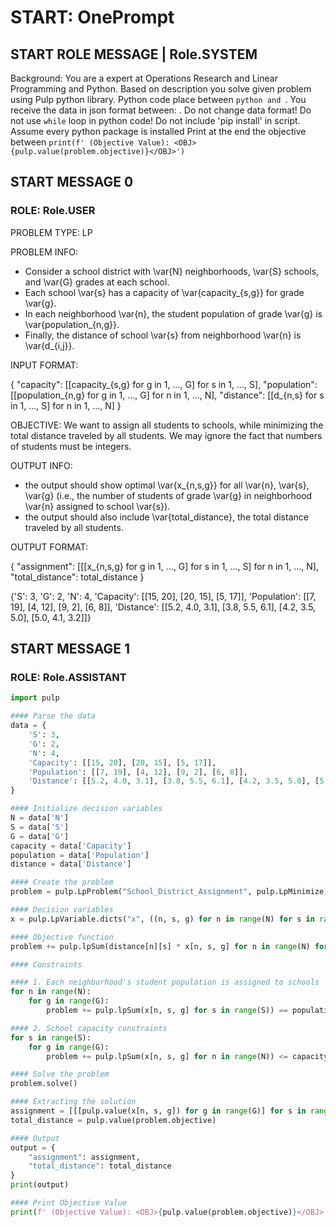 # START: OnePrompt 
## START ROLE MESSAGE | Role.SYSTEM 
Background: You are a expert at Operations Research and Linear Programming and Python. Based on description you solve given problem using Pulp python library. Python code place between ```python and ```. You receive the data in json format between: <DATA></DATA>. Do not change data format! Do not use `while` loop in python code! Do not include 'pip install' in script. Assume every python package is installed Print at the end the objective between <OBJ></OBJ> `print(f' (Objective Value): <OBJ>{pulp.value(problem.objective)}</OBJ>')`  
## START MESSAGE 0 
### ROLE: Role.USER
<DESCRIPTION>
PROBLEM TYPE: LP

PROBLEM INFO: 

- Consider a school district with \var{N} neighborhoods, \var{S} schools, and \var{G} grades at each school.
- Each school \var{s} has a capacity of \var{capacity_{s,g}} for grade \var{g}. 
- In each neighborhood \var{n}, the student population of grade \var{g} is \var{population_{n,g}}. 
- Finally, the distance of school \var{s} from neighborhood \var{n} is \var{d_{i,j}}.

INPUT FORMAT: 

{
    "capacity": [[capacity_{s,g} for g in 1, ..., G] for s in 1, ..., S],
    "population": [[population_{n,g} for g in 1, ..., G] for n in 1, ..., N],
    "distance": [[d_{n,s} for s in 1, ..., S] for n in 1, ..., N]
}

OBJECTIVE: We want to assign all students to schools, while minimizing the total distance traveled by all students. We may ignore the fact that numbers of students must be integers.

OUTPUT INFO:
- the output should show optimal \var{x_{n,s,g}} for all \var{n}, \var{s}, \var{g} (i.e., the number of students of grade \var{g} in neighborhood \var{n} assigned to school \var{s}).
- the output should also include \var{total_distance}, the total distance traveled by all students.

OUTPUT FORMAT:

{
    "assignment": [[[x_{n,s,g} for g in 1, ..., G] for s in 1, ..., S] for n in 1, ..., N],
    "total_distance": total_distance
}

</DESCRIPTION>
<DATA>
{'S': 3, 'G': 2, 'N': 4, 'Capacity': [[15, 20], [20, 15], [5, 17]], 'Population': [[7, 19], [4, 12], [9, 2], [6, 8]], 'Distance': [[5.2, 4.0, 3.1], [3.8, 5.5, 6.1], [4.2, 3.5, 5.0], [5.0, 4.1, 3.2]]}</DATA>


## START MESSAGE 1 
### ROLE: Role.ASSISTANT
```python
import pulp

#### Parse the data
data = {
    'S': 3, 
    'G': 2, 
    'N': 4, 
    'Capacity': [[15, 20], [20, 15], [5, 17]], 
    'Population': [[7, 19], [4, 12], [9, 2], [6, 8]], 
    'Distance': [[5.2, 4.0, 3.1], [3.8, 5.5, 6.1], [4.2, 3.5, 5.0], [5.0, 4.1, 3.2]]
}

#### Initialize decision variables
N = data['N']
S = data['S']
G = data['G']
capacity = data['Capacity']
population = data['Population']
distance = data['Distance']

#### Create the problem
problem = pulp.LpProblem("School_District_Assignment", pulp.LpMinimize)

#### Decision variables
x = pulp.LpVariable.dicts("x", ((n, s, g) for n in range(N) for s in range(S) for g in range(G)), lowBound=0)

#### Objective function
problem += pulp.lpSum(distance[n][s] * x[n, s, g] for n in range(N) for s in range(S) for g in range(G))

#### Constraints

#### 1. Each neighborhood's student population is assigned to schools
for n in range(N):
    for g in range(G):
        problem += pulp.lpSum(x[n, s, g] for s in range(S)) == population[n][g]

#### 2. School capacity constraints
for s in range(S):
    for g in range(G):
        problem += pulp.lpSum(x[n, s, g] for n in range(N)) <= capacity[s][g]

#### Solve the problem
problem.solve()

#### Extracting the solution
assignment = [[[pulp.value(x[n, s, g]) for g in range(G)] for s in range(S)] for n in range(N)]
total_distance = pulp.value(problem.objective)

#### Output
output = {
    "assignment": assignment,
    "total_distance": total_distance
}
print(output)

#### Print Objective Value
print(f' (Objective Value): <OBJ>{pulp.value(problem.objective)}</OBJ>')
```

